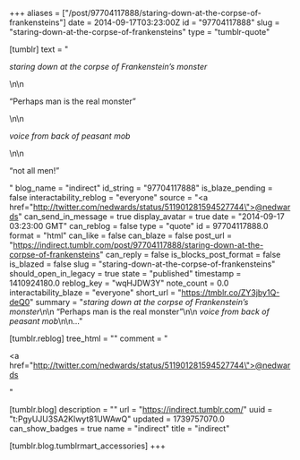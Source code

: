 +++
aliases = ["/post/97704117888/staring-down-at-the-corpse-of-frankensteins"]
date = 2014-09-17T03:23:00Z
id = "97704117888"
slug = "staring-down-at-the-corpse-of-frankensteins"
type = "tumblr-quote"

[tumblr]
text = "<p>*staring down at the corpse of Frankenstein&rsquo;s monster*</p>\n\n<p>&ldquo;Perhaps man is the real monster&rdquo;</p>\n\n<p>*voice from back of peasant mob*</p>\n\n<p>&ldquo;not all men!&rdquo;</p>"
blog_name = "indirect"
id_string = "97704117888"
is_blaze_pending = false
interactability_reblog = "everyone"
source = "<a href=\"http://twitter.com/nedwards/status/511901281594527744\">@nedwards</a>"
can_send_in_message = true
display_avatar = true
date = "2014-09-17 03:23:00 GMT"
can_reblog = false
type = "quote"
id = 97704117888.0
format = "html"
can_like = false
can_blaze = false
post_url = "https://indirect.tumblr.com/post/97704117888/staring-down-at-the-corpse-of-frankensteins"
can_reply = false
is_blocks_post_format = false
is_blazed = false
slug = "staring-down-at-the-corpse-of-frankensteins"
should_open_in_legacy = true
state = "published"
timestamp = 1410924180.0
reblog_key = "wqHJDW3Y"
note_count = 0.0
interactability_blaze = "everyone"
short_url = "https://tmblr.co/ZY3jby1Q-deQ0"
summary = "*staring down at the corpse of Frankenstein’s monster*\n\n “Perhaps man is the real monster”\n\n *voice from back of peasant mob*\n\n..."

[tumblr.reblog]
tree_html = ""
comment = "<p><a href=\"http://twitter.com/nedwards/status/511901281594527744\">@nedwards</a></p>"

[tumblr.blog]
description = ""
url = "https://indirect.tumblr.com/"
uuid = "t:PgyUJU3SA2Klwyt81UWAwQ"
updated = 1739757070.0
can_show_badges = true
name = "indirect"
title = "indirect"

[tumblr.blog.tumblrmart_accessories]
+++
